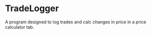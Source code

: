 # TradeLogger
A program designed to log trades and calc changes in price in a price calculator tab.
